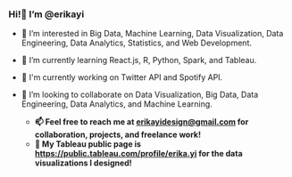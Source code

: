 ### Hi!👋 I’m @erikayi

- 👀 I’m interested in Big Data, Machine Learning, Data Visualization, Data Engineering, Data Analytics, Statistics, and Web Development.
- 🌱 I’m currently learning React.js, R, Python, Spark, and Tableau.
- 📌 I'm currently working on Twitter API and Spotify API. 
- 💞️ I’m looking to collaborate on Data Visualization, Big Data, Data Engineering, Data Analytics, and Machine Learning.

  - **📫 Feel free to reach me at erikayidesign@gmail.com for collaboration, projects, and freelance work!**
  - **📌 My Tableau public page is https://public.tableau.com/profile/erika.yi for the data visualizations I designed!**


<!---
erikayi/erikayi is a ✨ special ✨ repository because its `README.md` (this file) appears on your GitHub profile.
You can click the Preview link to take a look at your changes.
--->

